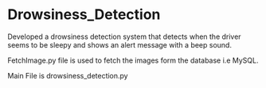 # Drowsiness_Detection
 Developed a drowsiness detection system that detects when the driver seems to be sleepy and shows an alert message with a beep sound.

 FetchImage.py file is used to fetch the images form the database i.e MySQL.

 Main File is drowsiness_detection.py
